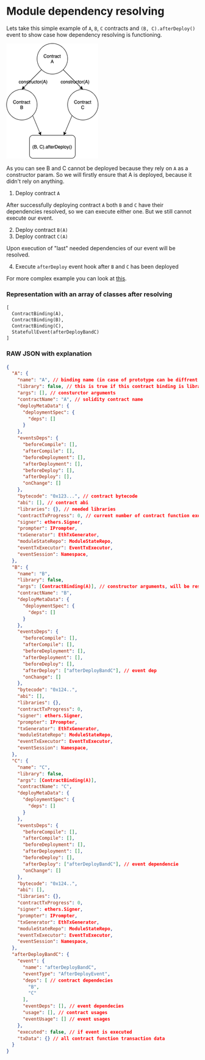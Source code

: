 # Module dependency resolving

Lets take this simple example of `A`, `B`, `C` contracts and `(B, C).afterDeploy()` event to show case how dependency resolving is functioning.

![ModuleExample](../../images/module_example.png)

As you can see B and C cannot be deployed because they rely on `A` as a constructor param. So we will firstly ensure that A is deployed, because it didn't rely on anything. 
    
1. Deploy contract `A`
   
After successfully deploying contract `A` both `B` and `C` have their dependencies resolved, so we can execute either one. But we still cannot execute our event.

2. Deploy contract `B(A)`
3. Deploy contract `C(A)`

Upon execution of "last" needed dependencies of our event  will be resolved.
   
4. Execute `afterDeploy` event hook after `B` and `C` has been deployed

For more complex example you can look at [this](../../usage/complex.md).


### Representation with an array of classes after resolving

```
[
  ContractBinding(A), 
  ContractBinding(B), 
  ContractBinding(C), 
  StatefullEvent(afterDeployBandC)
]
```

### RAW JSON with explanation
```json
{
  "A": {
    "name": "A", // binding name (in case of prototype can be diffrent from contract name)
    "library": false, // this is true if this contract binding is library
    "args": [], // consturctor arguments
    "contractName": "A", // solidity contract name
    "deployMetaData": {
      "deploymentSpec": {
        "deps": []
      }
    },
    "eventsDeps": {
      "beforeCompile": [],
      "afterCompile": [],
      "beforeDeployment": [],
      "afterDeployment": [],
      "beforeDeploy": [],
      "afterDeploy": [],
      "onChange": []
    },
    "bytecode": "0x123...", // contract bytecode
    "abi": [], // contract abi
    "libraries": {}, // needed libraries
    "contractTxProgress": 0, // current number of contract function executed
    "signer": ethers.Signer,
    "prompter": IPrompter,
    "txGenerator": EthTxGenerator,
    "moduleStateRepo": ModuleStateRepo,
    "eventTxExecutor": EventTxExecutor,
    "eventSession": Namespace,
  },
  "B": {
    "name": "B",
    "library": false,
    "args": [ContractBinding(A)], // constructor arguments, will be resolved as contract address
    "contractName": "B",
    "deployMetaData": {
      "deploymentSpec": {
        "deps": []
      }
    },
    "eventsDeps": {
      "beforeCompile": [],
      "afterCompile": [],
      "beforeDeployment": [],
      "afterDeployment": [],
      "beforeDeploy": [],
      "afterDeploy": ["afterDeployBandC"], // event dep
      "onChange": []
    },
    "bytecode": "0x124..",
    "abi": [],
    "libraries": {},
    "contractTxProgress": 0,
    "signer": ethers.Signer,
    "prompter": IPrompter,
    "txGenerator": EthTxGenerator,
    "moduleStateRepo": ModuleStateRepo,
    "eventTxExecutor": EventTxExecutor,
    "eventSession": Namespace,
  },
  "C": {
    "name": "C",
    "library": false,
    "args": [ContractBinding(A)],
    "contractName": "C",
    "deployMetaData": {
      "deploymentSpec": {
        "deps": []
      }
    },
    "eventsDeps": {
      "beforeCompile": [],
      "afterCompile": [],
      "beforeDeployment": [],
      "afterDeployment": [],
      "beforeDeploy": [],
      "afterDeploy": ["afterDeployBandC"], // event dependencie
      "onChange": []
    },
    "bytecode": "0x124..",
    "abi": [],
    "libraries": {},
    "contractTxProgress": 0,
    "signer": ethers.Signer,
    "prompter": IPrompter,
    "txGenerator": EthTxGenerator,
    "moduleStateRepo": ModuleStateRepo,
    "eventTxExecutor": EventTxExecutor,
    "eventSession": Namespace,
  },
  "afterDeployBandC": {
    "event": {
      "name": "afterDeployBandC",
      "eventType": "AfterDeployEvent",
      "deps": [ // contract dependecies
        "B",
        "C"
      ],
      "eventDeps": [], // event dependecies
      "usage": [], // contract usages
      "eventUsage": [] // event usages
    },
    "executed": false, // if event is executed
    "txData": {} // all contract function transaction data
  }
}
```
